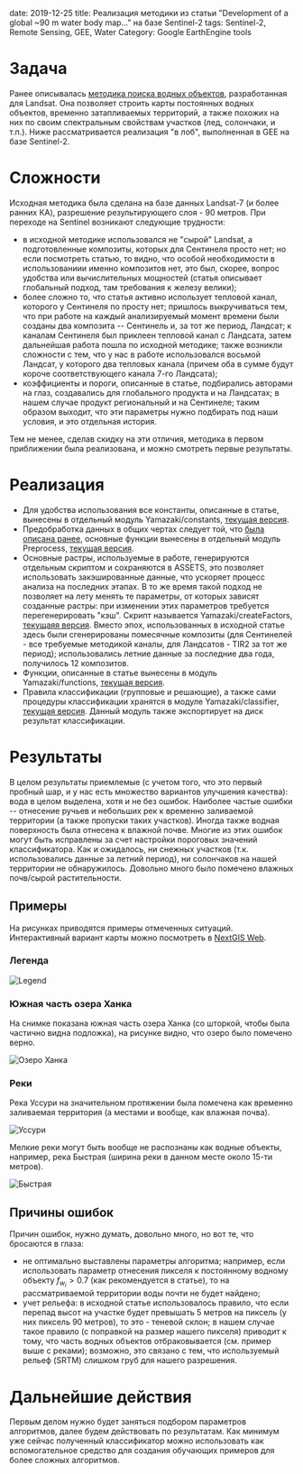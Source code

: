 date: 2019-12-25
title:  Реализация методики из статьи "Development of a global ~90 m water body map..." на базе Sentinel-2
tags: Sentinel-2, Remote Sensing, GEE, Water
Category: Google EarthEngine tools

# Задача

Ранее описывалась [методика поиска водных объектов]({filename}/2019-12-16-Water.md), разработанная для Landsat. Она
позволяет строить карты постоянных водных объектов, временно затапливаемых территорий, а также похожих на них по своим спектральным свойствам участков (лед, солончаки, и т.п.).
Ниже рассматривается реализация "в лоб", выполненная в GEE на базе Sentinel-2.

# Сложности

Исходная методика была сделана на базе данных Landsat-7 (и более ранних КА), разрешение результирующего слоя - 90 метров. При переходе на Sentinel возникают следующие трудности:

 - в исходной методике использовался не "сырой" Landsat, а подготовленные композиты, которых для Сентинеля просто нет; но если посмотреть статью, то видно, что
   особой необходимости в использованиии именно композитов нет, это был, скорее, вопрос удобства или вычислительных мощностей (статья описывает глобальный подход, там требования к
   железу велики);
 - более сложно то, что статья активно использует тепловой канал, которого у Сентинеля по просту нет; пришлось выкручиваться тем, что при работе на каждый анализируемый момент времени
   были созданы два композита -- Сентинель и, за тот же период, Ландсат; к каналам Сентинеля был приклеен тепловой канал с Ландсата, затем дальнейшая работа пошла по исходной методике;
   также возникли сложности с тем, что у нас в работе использовался восьмой Ландсат, у которого два тепловых канала (причем оба в сумме будут короче соответствующего канала 7-го Ландсата);
 - коэффициенты и пороги, описанные в статье, подбирались авторами на глаз, создавались для глобального продукта и на Ландсатах; в нашем случае продукт региональный и на Сентинеле; таким образом выходит, что
   эти параметры нужно подбирать под наши условия, и это отдельная история.

Тем не менее, сделав скидку на эти отличия, методика в первом приближении была реализована, и можно смотреть первые результаты.

# Реализация

* Для удобства использования все константы, описанные в статье, вынесены в отдельный модуль Yamazaki/constants, [текущая версия](https://code.earthengine.google.com/6283a5042b243b041c3cce78eeb1b1bb).
* Предобработка данных в общих чертах следует той, что  [была описана ранее]({filename}/2019-12-13-GEE.md), основные функции вынесены в отдельный модуль Preprocess, [текущая версия](https://code.earthengine.google.com/1373113556075e0857ec0c37c6b4f28c).
* Основные растры, используемые в работе, генерируются отдельным скриптом и сохраняются в ASSETS, это позволяет использовать закэшированные данные, что ускоряет процесс анализа на последних этапах. В то же время такой подход не позволяет на лету менять те параметры, от которых зависят созданные растры: при изменении этих параметров требуется перегенерировать "кэш". Скрипт называется Yamazaki/createFactors, [текущаяя версия](https://code.earthengine.google.com/9d86acaa489cc125e8f1644c34c7a88b). Вместо эпох, использованных в исходной статье здесь были сгенерированы помесячные композиты (для Сентинелей - все требуемые методикой каналы, для Ландсатов - TIR2 за тот же период); использовались летние данные за последние два года, получилось 12 композитов.
* Функции, описанные в статье вынесены в модуль Yamazaki/functions, [текущая версия](https://code.earthengine.google.com/e6d8d1e1cd98e5ff99bb58667d68c9e9).
* Правила классификации (групповые и решающие), а также сами процедуры классификации хранятся в модуле Yamazaki/classifier, [текущая версия](https://code.earthengine.google.com/d77690c54a571c61860bce1e671e6cc1). Данный модуль также экспортирует на диск результат классификации.

# Результаты
В целом результаты приемлемые (с учетом того, что это первый пробный шар, и у нас есть множество вариантов улучшения качества): вода в целом выделена, хотя и не без ошибок. Наиболее частые ошибки -- отнесение ручьев и небольших рек к временно заливаемой территории (а также пропуски таких участков). Иногда также водная поверхность была отнесена к влажной почве. Многие из этих ошибок могут быть исправлены за счет настройки пороговых значений классификатора.
Как и ожидалось, ни снежных участков (т.к. использовались данные за летний период), ни солончаков на нашей территории не обнаружилось. Довольно много было помечено влажных почв/сырой растительности.

## Примеры

На рисунках приводятся примеры отмеченных ситуаций. Интерактивный вариант карты можно посмотреть в [NextGIS Web](https://kolesov.nextgis.com/resource/1981/display?panel=layers).

### Легенда
![Legend](images/2019-12-25/Legend.png "Легенда")

### Южная часть озера Ханка
На снимке показана южная часть озера Ханка (со шторкой, чтобы была частично видна подложка), на рисунке видно, что озеро было помечено верно.

![Озеро Ханка](images/2019-12-25/Figure1.png "Озеро Ханка")

### Реки
Река Уссури на значительном протяжении была помечена как временно заливаемая территория (а местами и вообще, как влажная почва).

![Уссури](images/2019-12-25/Figure2.png "Уссури")

Мелкие реки могут быть вообще не распознаны как водные объекты, например, река Быстрая (ширина реки в данном месте около 15-ти метров).

![Быстрая](images/2019-12-25/Figure3.png "Быстрая")


## Причины ошибок

Причин ошибок, нужно думать, довольно много, но вот те, что бросаются в глаза:

* не оптимально выставлены параметры алгоритма; например, если использовать параметр отнесения пикселя к постоянному водному объекту $f_{w_i}>0.7$ (как рекомендуется в статье),
  то на рассматриваемой территории воды почти не будет найдено;
* учет рельефа: в исходной статье использовалось правило, что если перепад высот на участке будет превышать 5 метров на пиксель (у них пиксель 90 метров), то это - теневой склон; в нашем
  случае такое правило (с поправкой на размер нашего пикселя) приводит к тому, что часть водных объектов отбраковывается (см. пример выше с реками); возможно, это связано с
  тем, что используемый рельеф (SRTM) слишком груб для нашего разрешения.


# Дальнейшие действия

Первым делом нужно будет заняться подбором параметров алгоритмов, далее будем действовать по результатам. Как минимум уже сейчас полученный классификатор можно использовать как
вспомогательное средство для создания обучающих примеров для более сложных алгоритмов.